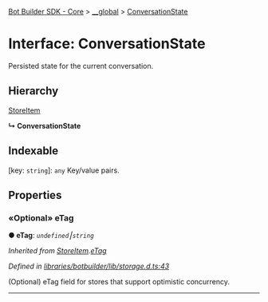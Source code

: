 [Bot Builder SDK - Core](../README.md) > [__global](../modules/botbuilder.__global.md) > [ConversationState](../interfaces/botbuilder.__global.conversationstate.md)



# Interface: ConversationState


Persisted state for the current conversation.

## Hierarchy


 [StoreItem](botbuilder.storeitem.md)

**↳ ConversationState**







## Indexable

\[key: `string`\]:&nbsp;`any`
Key/value pairs.



## Properties
<a id="etag"></a>

### «Optional» eTag

**●  eTag**:  *`undefined`⎮`string`* 

*Inherited from [StoreItem](botbuilder.storeitem.md).[eTag](botbuilder.storeitem.md#etag)*

*Defined in [libraries/botbuilder/lib/storage.d.ts:43](https://github.com/Microsoft/botbuilder-js/blob/5422076/libraries/botbuilder/lib/storage.d.ts#L43)*



(Optional) eTag field for stores that support optimistic concurrency.




___


